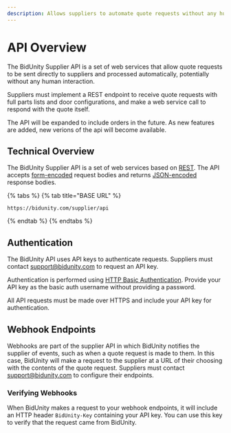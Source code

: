 ```yaml
---
description: Allows suppliers to automate quote requests without any human interaction.
---
```


# API Overview

The BidUnity Supplier API is a set of web services that allow quote requests to be sent directly to suppliers and processed automatically, potentially without any human interaction. 

Suppliers must implement a REST endpoint to receive quote requests with full parts lists and door configurations, and make a web service call to respond with the quote itself.

The API will be expanded to include orders in the future. As new features are added, new verions of the api will become available.

## Technical Overview

The BidUnity Supplier API is a set of web services based on [REST](https://en.wikipedia.org/wiki/Representational_state_transfer). The API accepts [form-encoded](https://en.wikipedia.org/wiki/POST_%28HTTP%29#Use_for_submitting_web_forms) request bodies and returns [JSON-encoded](https://www.json.org) response bodies.

{% tabs %}
{% tab title="BASE URL" %}
```text
https://bidunity.com/supplier/api
```
{% endtab %}
{% endtabs %}

## Authentication

The BidUnity API uses API keys to authenticate requests. Suppliers must contact [support@bidunity.com](mailto:support@bidunity.com) to request an API key.

Authentication is performed using [HTTP Basic Authentication](https://en.wikipedia.org/wiki/Basic_access_authentication). Provide your API key as the basic auth username without providing a password.

All API requests must be made over HTTPS and include your API key for authentication.

## Webhook Endpoints

Webhooks are part of the supplier API in which BidUnity notifies the supplier of events, such as when a quote request is made to them. In this case, BidUnity will make a request to the supplier at a URL of their choosing with the contents of the quote request. Suppliers must contact [support@bidunity.com](mailto:support@bidunity.com) to configure their endpoints.

### Verifying Webhooks

When BidUnity makes a request to your webhook endpoints, it will include an HTTP header `BidUnity-Key` containing your API key. You can use this key to verify that the request came from BidUnity.

